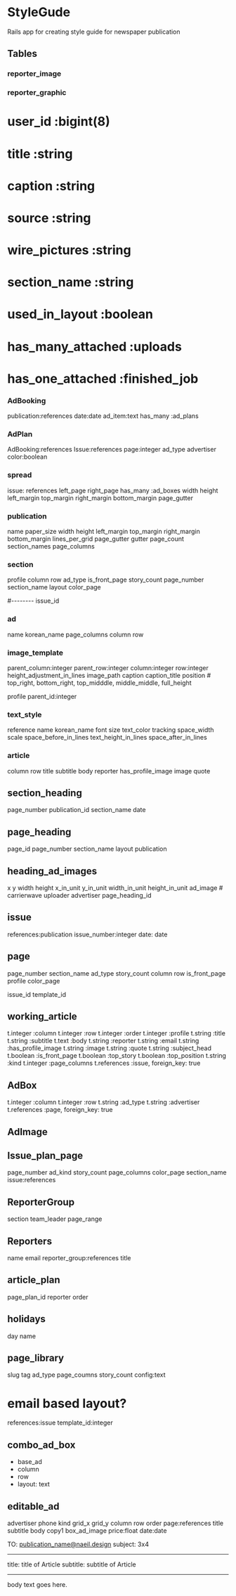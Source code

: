 # StyleGude

Rails app for creating style guide for newspaper publication

## Tables

### reporter_image

### reporter_graphic
  #  user_id        :bigint(8)
  #  title          :string
  #  caption        :string
  #  source         :string
  #  wire_pictures  :string
  #  section_name   :string
  #  used_in_layout :boolean
  # has_many_attached :uploads
  # has_one_attached :finished_job 

### AdBooking
  publication:references
  date:date
  ad_item:text
  has_many :ad_plans

### AdPlan
  AdBooking:references
  Issue:references
  page:integer
  ad_type
  advertiser
  color:boolean

### spread
  issue: references
  left_page
  right_page
  has_many :ad_boxes
  width
  height
  left_margin
  top_margin
  right_margin
  bottom_margin
  page_gutter

### publication
  name
  paper_size
  width
  height
  left_margin
  top_margin
  right_margin
  bottom_margin
  lines_per_grid
  page_gutter
  gutter
  page_count
  section_names
  page_columns

### section
  profile
  column
  row
  ad_type
  is_front_page
  story_count
  page_number
  section_name
  layout
  color_page

  #--------
  issue_id

### ad
  name
  korean_name
  page_columns
  column
  row

### image_template
  parent_column:integer
  parent_row:integer
  column:integer
  row:integer
  height_adjustment_in_lines
  image_path
  caption
  caption_title
  position      # top_right, bottom_right, top_midddle, middle_middle, full_height

  <!-- top_offset_in_lines:integer
  bottom_offset_in_lines:integer -->
  profile
  parent_id:integer

### text_style
  reference
  name
  korean_name
  font
  size
  text_color
  tracking
  space_width
  scale
  space_before_in_lines
  text_height_in_lines
  space_after_in_lines

### article

  column
  row
  title
  subtitle
  body
  reporter
  has_profile_image
  image
  quote

## section_heading
page_number
publication_id
section_name
date

## page_heading
  page_id
  page_number
  section_name
  layout
  publication

## heading_ad_images
  x
  y
  width
  height
  x_in_unit
  y_in_unit
  width_in_unit
  height_in_unit
  ad_image # carrierwave uploader
  advertiser
  page_heading_id

## issue
  references:publication
  issue_number:integer
  date: date

## page
  page_number
  section_name
  ad_type
  story_count
  column
  row
  is_front_page
  profile
  color_page

  issue_id
  template_id

## working_article
  t.integer :column
  t.integer :row
  t.integer :order
  t.integer :profile
  t.string :title
  t.string :subtitle
  t.text :body
  t.string :reporter
  t.string :email
  t.string :has_profile_image
  t.string :image
  t.string :quote
  t.string :subject_head
  t.boolean :is_front_page
  t.boolean :top_story
  t.boolean :top_position
  t.string :kind
  t.integer :page_columns
  t.references :issue, foreign_key: true

## AdBox
  t.integer :column
  t.integer :row
  t.string :ad_type
  t.string :advertiser
  t.references :page, foreign_key: true

## AdImage


## Issue_plan_page
  page_number
  ad_kind
  story_count
  page_columns
  color_page
  section_name
  issue:references

## ReporterGroup
  section
  team_leader
  page_range

## Reporters

  name
  email
  reporter_group:references
  title

## article_plan

  page_plan_id
  reporter
  order

## holidays
  day
  name


  
## page_library
  slug
  tag
  ad_type
  page_coumns
  story_count
  config:text

# email based layout?
  references:issue
  template_id:integer

## combo_ad_box
  - base_ad
  - column
  - row
  - layout: text

## editable_ad
  advertiser
  phone
  kind
  grid_x
  grid_y
  column
  row
  order
  page:references
  title
  subtitle
  body
  copy1
  box_ad_image
  price:float
  date:date

TO: publication_name@naeil.design
subject: 3x4

---
title: title of Article
subtitle: subtitle of Article
___

body text goes here.
